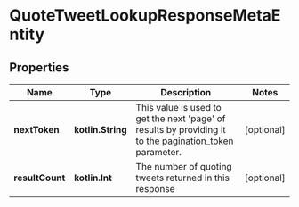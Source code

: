 
# QuoteTweetLookupResponseMetaEntity

## Properties
Name | Type | Description | Notes
------------ | ------------- | ------------- | -------------
**nextToken** | **kotlin.String** | This value is used to get the next &#39;page&#39; of results by providing it to the pagination_token parameter. |  [optional]
**resultCount** | **kotlin.Int** | The number of quoting tweets returned in this response |  [optional]



